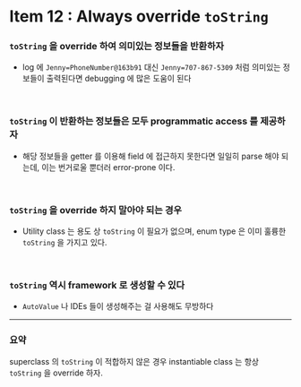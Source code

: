 # Item 12 : Always override `toString`

### `toString` 을 override 하여 의미있는 정보들을 반환하자 
* log 에 `Jenny=PhoneNumber@163b91` 대신 `Jenny=707-867-5309` 처럼 의미있는 정보들이 출력된다면 debugging 에 많은 도움이 된다

<br/>

### `toString` 이 반환하는 정보들은 모두 programmatic access 를 제공하자
* 해당 정보들을 getter 를 이용해 field 에 접근하지 못한다면 일일히 parse 해야 되는데, 이는 번거로울 뿐더러 error-prone 이다.

<br/>

### `toString` 을 override 하지 말아야 되는 경우
* Utility class 는 용도 상 `toString` 이 필요가 없으며, enum type 은 이미 훌륭한 `toString` 을 가지고 있다.

<br/>

### `toString` 역시 framework 로 생성할 수 있다
* `AutoValue` 나 IDEs 들이 생성해주는 걸 사용해도 무방하다

***

### 요약
superclass 의 `toString` 이 적합하지 않은 경우 instantiable class 는 항상 `toString` 을 override 하자. 
